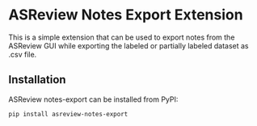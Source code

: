 # ASReview Notes Export Extension
This is a simple extension that can be used to export notes from the ASReview GUI while exporting the labeled or partially labeled dataset as .csv file.

## Installation
ASReview notes-export can be installed from PyPI:
```
pip install asreview-notes-export
```